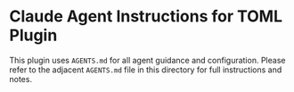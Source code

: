 # Claude Agent Instructions for TOML Plugin

This plugin uses `AGENTS.md` for all agent guidance and configuration.
Please refer to the adjacent `AGENTS.md` file in this directory for full
instructions and notes.
